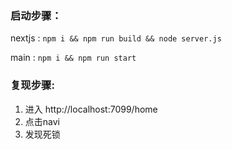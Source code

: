 ### 启动步骤：

nextjs :  `npm i && npm run build && node server.js`

main :  `npm i && npm run start`

### 复现步骤:

1. 进入 http://localhost:7099/home
2. 点击navi
3. 发现死锁